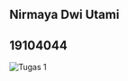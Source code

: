 ## Nirmaya Dwi Utami
## 19104044

![Tugas 1](https://user-images.githubusercontent.com/72557065/151998811-88fc1d90-d53d-4b26-bf6d-22dad477d08a.JPG)
